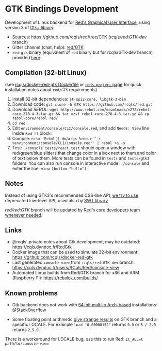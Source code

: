 # GTK Bindings Development

Development of Linux backend for [Red's Graphical User Interface](https://doc.red-lang.org/en/gui.html), using version 3 of [Gtk+ library](https://en.wikipedia.org/wiki/GTK%2B).

* Sources: https://github.com/rcqls/red/tree/GTK (_rcqls/red:GTK-dev_ branch)
* Gitter channel (chat, help): [red/GTK](https://gitter.im/red/GTK)
* `red-gtk` binary (equivalent of `red` binary but for rcqls/GTK-dev branch) provided [here](https://cqls.dyndoc.fr/users/RCqls/Red/red-gtk).

## Compilation (32-bit Linux)

(see [rcqls/docker-red-gtk Dockerfile](https://github.com/rcqls/docker-red-gtk/blob/master/Dockerfile) or [`reds project` page](https://github.com/rcqls/reds/blob/master/README-RedGTK.md) for quick installation notes about `red/GTK` requirements)

1. Install 32-bit dependencies: `at-spi2-core, libgtk-3-bin`
1. Download code: `git clone -b GTK https://github.com/rcqls/red.git`
1. Download *REBOL*: `wget http://www.rebol.com/downloads/v278/rebol-core-278-4-3.tar.gz && tar xzvf rebol-core-278-4-3.tar.gz && cp rebol-core/rebol red/`
1. `cd red`
1. Edit `environment/console/CLI/console.red`, and add `Needs: View` line inside `Red []` block.
1. Compile: `echo 'Rebol[] do/args %red.r "-r %environment/console/CLI/console.red"' | rebol +q -s`
1. Test: `./console tests/react.test` should open a window with red/green/blue sliders that change color in a box next to them and color of text below them. More tests can be found in `tests` and `tests/gtk3` folders. You can also run console in interactive mode: `./console` and enter the line: `view [button "hello"]`.

## Notes

Instead of using GTK3's recommended CSS-like API, [we try to use](https://gitter.im/red/GTK?at=5c32ba4c26d86e4d5638d894) deprecated low-level API, used also by [SWT library](https://www.eclipse.org/swt/)

*red/red:GTK* branch will be updated by Red's core developers team [whenever needed](https://gitter.im/red/GTK?at=5c3463bc1d1c2c3f9cdd2d41).

## Links

* @rcqls' private notes about Gtk development, may be outdated: https://cqls.dyndoc.fr/RedGtk
* Docker image that can be used to simulate 32-bit environment: https://github.com/rcqls/docker-red-gtk
* Last generated `console-view` from `rcqls/red:GTK-dev` branch: https://cqls.dyndoc.fr/users/RCqls/Red/console-view 
* Automated Linux builds from Red/GTK branch for x86 and ARM (Raspberry Pi): https://rebolek.com/builds/

## Known problems

* Gtk backend does not work with [64-bit multilib Arch-based](https://wiki.archlinux.org/index.php/Official_repositories#multilib) installations: [@StackOverflow](https://stackoverflow.com/questions/54109186/segmentation-fault-with-gtk-console-on-64-bit-system)

* Some floating point arithmetic [give strange results](https://gitter.im/red/GTK?at=5c41de8df780a1521f2de084) on GTK branch and a specific LOCALE. For example `load "0.00000152"` returns `0.0` or `5 / 2.0` returns `2,5.0`.

There is a workaround for LOCALE bug, use this to run Red: `LC_ALL=C path/to/console-view`